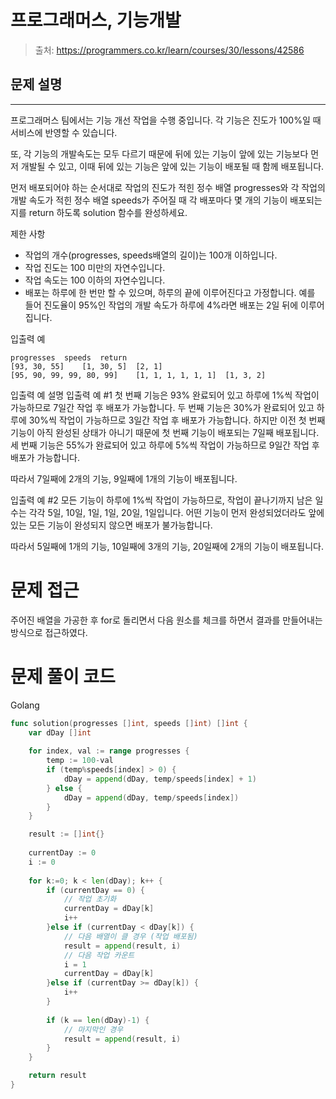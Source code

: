 # 프로그래머스, 기능개발

> 출처: https://programmers.co.kr/learn/courses/30/lessons/42586
> 
## 문제 설명

---
프로그래머스 팀에서는 기능 개선 작업을 수행 중입니다. 각 기능은 진도가 100%일 때 서비스에 반영할 수 있습니다.

또, 각 기능의 개발속도는 모두 다르기 때문에 뒤에 있는 기능이 앞에 있는 기능보다 먼저 개발될 수 있고, 이때 뒤에 있는 기능은 앞에 있는 기능이 배포될 때 함께 배포됩니다.

먼저 배포되어야 하는 순서대로 작업의 진도가 적힌 정수 배열 progresses와 각 작업의 개발 속도가 적힌 정수 배열 speeds가 주어질 때 각 배포마다 몇 개의 기능이 배포되는지를 return 하도록 solution 함수를 완성하세요.

제한 사항
- 작업의 개수(progresses, speeds배열의 길이)는 100개 이하입니다.
- 작업 진도는 100 미만의 자연수입니다.
- 작업 속도는 100 이하의 자연수입니다.
- 배포는 하루에 한 번만 할 수 있으며, 하루의 끝에 이루어진다고 가정합니다. 예를 들어 진도율이 95%인 작업의 개발 속도가 하루에 4%라면 배포는 2일 뒤에 이루어집니다.

입출력 예
```
progresses	speeds	return
[93, 30, 55]	[1, 30, 5]	[2, 1]
[95, 90, 99, 99, 80, 99]	[1, 1, 1, 1, 1, 1]	[1, 3, 2]
```
입출력 예 설명
입출력 예 #1
첫 번째 기능은 93% 완료되어 있고 하루에 1%씩 작업이 가능하므로 7일간 작업 후 배포가 가능합니다.
두 번째 기능은 30%가 완료되어 있고 하루에 30%씩 작업이 가능하므로 3일간 작업 후 배포가 가능합니다. 하지만 이전 첫 번째 기능이 아직 완성된 상태가 아니기 때문에 첫 번째 기능이 배포되는 7일째 배포됩니다.
세 번째 기능은 55%가 완료되어 있고 하루에 5%씩 작업이 가능하므로 9일간 작업 후 배포가 가능합니다.

따라서 7일째에 2개의 기능, 9일째에 1개의 기능이 배포됩니다.

입출력 예 #2
모든 기능이 하루에 1%씩 작업이 가능하므로, 작업이 끝나기까지 남은 일수는 각각 5일, 10일, 1일, 1일, 20일, 1일입니다. 어떤 기능이 먼저 완성되었더라도 앞에 있는 모든 기능이 완성되지 않으면 배포가 불가능합니다.

따라서 5일째에 1개의 기능, 10일째에 3개의 기능, 20일째에 2개의 기능이 배포됩니다.
# 문제 접근

주어진 배열을 가공한 후 for로 돌리면서 다음 원소를 체크를 하면서 결과를 만들어내는 방식으로 접근하였다.


# 문제 풀이 코드

Golang

```go
func solution(progresses []int, speeds []int) []int {
    var dDay []int
 
    for index, val := range progresses {
        temp := 100-val
        if (temp%speeds[index] > 0) {
            dDay = append(dDay, temp/speeds[index] + 1)
        } else {
            dDay = append(dDay, temp/speeds[index])    
        }
    }

    result := []int{}
    
    currentDay := 0
    i := 0
    
    for k:=0; k < len(dDay); k++ {
        if (currentDay == 0) {
            // 작업 초기화
            currentDay = dDay[k]
            i++
        }else if (currentDay < dDay[k]) {
            // 다음 배열이 클 경우 (작업 배포됨)
            result = append(result, i)
            // 다음 작업 카운트
            i = 1
            currentDay = dDay[k] 
        }else if (currentDay >= dDay[k]) {
            i++  
        }
        
        if (k == len(dDay)-1) {
            // 마지막인 경우
            result = append(result, i)
        }
    }

    return result
}
```
